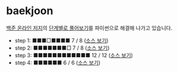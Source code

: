 # baekjoon

[백준 온라인 저지](https://www.acmicpc.net/)의 [단계별로 풀어보기](https://www.acmicpc.net/step)를 파이썬으로 해결해 나가고 있습니다.

- step 1: ■■■□■■■■ 7 / 8 ([소스 보기](step_solution/step_01.md))
- step 2: ■■■■■■■□ 7 / 8 ([소스 보기](step_solution/step_02.md))
- step 3: ■■■■■■■■■■■■ 12 / 12 ([소스 보기](step_solution/step_03.md))
- step 4: ■■■■■■ 6 / 6 ([소스 보기](step_solution/step_04.md))
